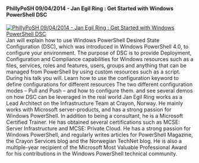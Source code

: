 ﻿#### PhillyPoSH 09/04/2014 - Jan Egil Ring : Get Started with Windows PowerShell DSC

[![PhillyPoSH 09/04/2014 - Jan Egil Ring : Get Started with Windows PowerShell DSC](https://i3.ytimg.com/vi/BeStZxknsCM/hqdefault.jpg "PhillyPoSH 09/04/2014 - Jan Egil Ring : Get Started with Windows PowerShell DSC")](https://www.youtube.com/watch?v=BeStZxknsCM)
Jan will explain how to use Windows PowerShell Desired State Configuration (DSC), which was introduced in Windows PowerShell 4.0, to configure your environment. The purpose of DSC is to provide Deployment, Configuration and Compliance capabilities for Windows resources such as a files, services, roles and features, users, groups and anything that can be managed from PowerShell by using custom resources such as a script. During his talk you will. Learn how to use the configuration keyword to define configurations for different resources The two different configuration modes – Pull and Push – and how to configure them. and see several demos on how DSC can be leveraged in the real world
Jan Egil Ring works as a Lead Architect on the Infrastructure Team at Crayon, Norway. He mainly works with Microsoft server-products, and has a strong passion for Windows PowerShell. In addition to being a consultant, he is a Microsoft Certified Trainer. He has obtained several certifications such as MCSE: Server Infrastructure and MCSE: Private Cloud. He has a strong passion for Windows PowerShell, and regularly writes articles for PowerShell Magazine, the Crayon Services blog and the Norwegian TechNet blog. He is also a multiple-year recipient of the Microsoft Most Valuable Professional Award for his contributions in the Windows PowerShell technical community.


